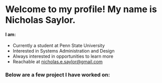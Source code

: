 # Welcome to my profile! My name is Nicholas Saylor.
#### I am:
- Currently a student at Penn State University
- Interested in Systems Administration and Design
- Always interested in opportunities to learn more
- Reachable at nicholas.e.saylor@gmail.com


### Below are a few project I have worked on:
